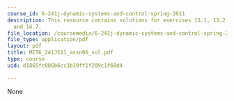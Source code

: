 ```yaml
---
course_id: 6-241j-dynamic-systems-and-control-spring-2011
description: This resource contains solutions for exercises 13.1, 13.2, 14.2, 14.5,
  and 14.7.
file_location: /coursemedia/6-241j-dynamic-systems-and-control-spring-2011/d1865fc086b6cc3b19ff1f209c1f60d4_MIT6_241JS11_assn06_sol.pdf
file_type: application/pdf
layout: pdf
title: MIT6_241JS11_assn06_sol.pdf
type: course
uid: d1865fc086b6cc3b19ff1f209c1f60d4

---
```

None